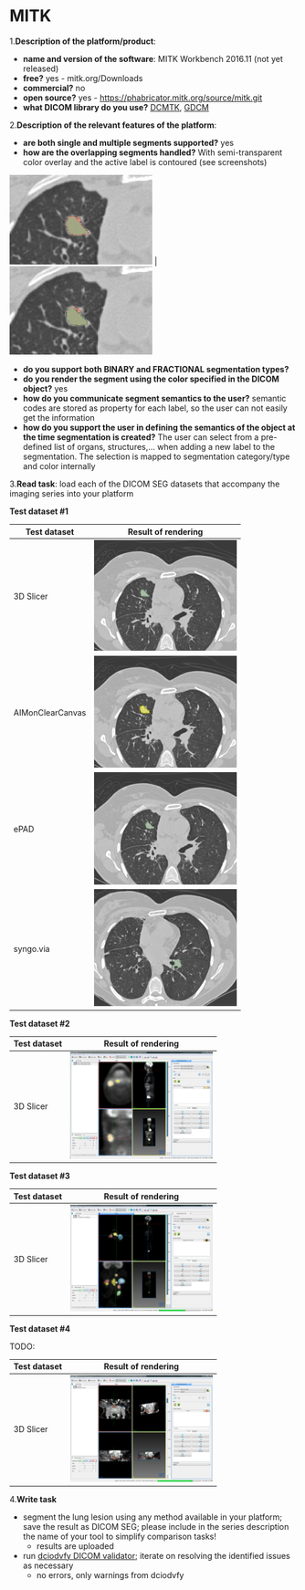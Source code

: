 # MITK

1.**Description of the platform/product**:
 * **name and version of the software**: MITK Workbench 2016.11 (not yet released)
 * **free?** yes - mitk.org/Downloads
 * **commercial?** no
 * **open source?** yes - https://phabricator.mitk.org/source/mitk.git
 * **what DICOM library do you use?** [DCMTK](http://dcmtk.org), [GDCM](http://gdcm.sourceforge.net/)

2.**Description of the relevant features of the platform**: 
 * **are both single and multiple segments supported?** yes 
 * **how are the overlapping segments handled?** With semi-transparent color overlay and the active label is contoured (see screenshots)

<img src="./mitk/mitk-seg-overlap.png" width=250> | <img src="./mitk/mitk-seg-overlap-2.png" width=250>

 * **do you support both BINARY and FRACTIONAL segmentation types?** 
 * **do you render the segment using the color specified in the DICOM object?** yes
 * **how do you communicate segment semantics to the user?** semantic codes are stored as property for each label, so the user can not easily get the information
 * **how do you support the user in defining the semantics of the object at the time segmentation is created?** The user can select from a pre-defined list of organs, structures,... when adding a new label to the segmentation. The selection is mapped to segmentation category/type and color internally

3.**Read task**: load each of the DICOM SEG datasets that accompany the imaging series into your platform

**Test dataset #1**

| Test dataset | Result of rendering |
| -- | -- |
| 3D Slicer | <img src="./mitk/slicer-read-lidc.png" width=250> |
| AIMonClearCanvas| <img src="./mitk/clearcanvas-read-lidc.png" width=250> |
| ePAD | <img src="./mitk/epad-read-lidc.png" width=250> |
| syngo.via | <img src="./mitk/syngo-read-lidc.png" width=250> |

**Test dataset #2**

| Test dataset | Result of rendering |
| -- | -- |
| 3D Slicer | <img src="./mitk/slicer-read-hnc24.png" width=250> |

**Test dataset #3**

| Test dataset | Result of rendering |
| -- | -- |
| 3D Slicer | <img src="./mitk/slicer-read-hnc139.png" width=250> |

**Test dataset #4**

TODO:

| Test dataset | Result of rendering |
| -- | -- |
| 3D Slicer | <img src="./mitk/slicer-read-prostate.png" width=250> |


4.**Write task**
 * segment the lung lesion using any method available in your platform; save the result as DICOM SEG; please include in the series description the name of your tool to simplify comparison tasks!
   * results are uploaded
 * run [dciodvfy DICOM validator](http://www.dclunie.com/dicom3tools/dciodvfy.html); iterate on resolving the identified issues as necessary
   * no errors, only warnings from dciodvfy

